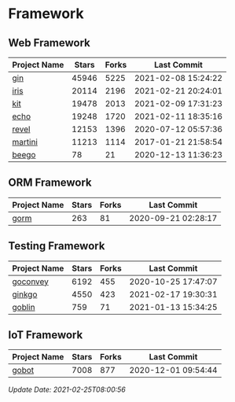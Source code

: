 # Framework

## Web Framework
| Project Name | Stars | Forks | Last Commit |
| ------------ | ----- | ----- | ----------- |
| [gin](https://github.com/gin-gonic/gin) | 45946 | 5225 | 2021-02-08 15:24:22 |
| [iris](https://github.com/kataras/iris) | 20114 | 2196 | 2021-02-21 20:24:01 |
| [kit](https://github.com/go-kit/kit) | 19478 | 2013 | 2021-02-09 17:31:23 |
| [echo](https://github.com/labstack/echo) | 19248 | 1720 | 2021-02-11 18:35:16 |
| [revel](https://github.com/revel/revel) | 12153 | 1396 | 2020-07-12 05:57:36 |
| [martini](https://github.com/go-martini/martini) | 11213 | 1114 | 2017-01-21 21:58:54 |
| [beego](https://github.com/astaxie/beego) | 78 | 21 | 2020-12-13 11:36:23 |

## ORM Framework
| Project Name | Stars | Forks | Last Commit |
| ------------ | ----- | ----- | ----------- |
| [gorm](https://github.com/jinzhu/gorm) | 263 | 81 | 2020-09-21 02:28:17 |

## Testing Framework
| Project Name | Stars | Forks | Last Commit |
| ------------ | ----- | ----- | ----------- |
| [goconvey](https://github.com/smartystreets/goconvey) | 6192 | 455 | 2020-10-25 17:47:07 |
| [ginkgo](https://github.com/onsi/ginkgo) | 4550 | 423 | 2021-02-17 19:30:31 |
| [goblin](https://github.com/franela/goblin) | 759 | 71 | 2021-01-13 15:34:25 |

## IoT Framework
| Project Name | Stars | Forks | Last Commit |
| ------------ | ----- | ----- | ----------- |
| [gobot](https://github.com/hybridgroup/gobot) | 7008 | 877 | 2020-12-01 09:54:44 |

*Update Date: 2021-02-25T08:00:56*